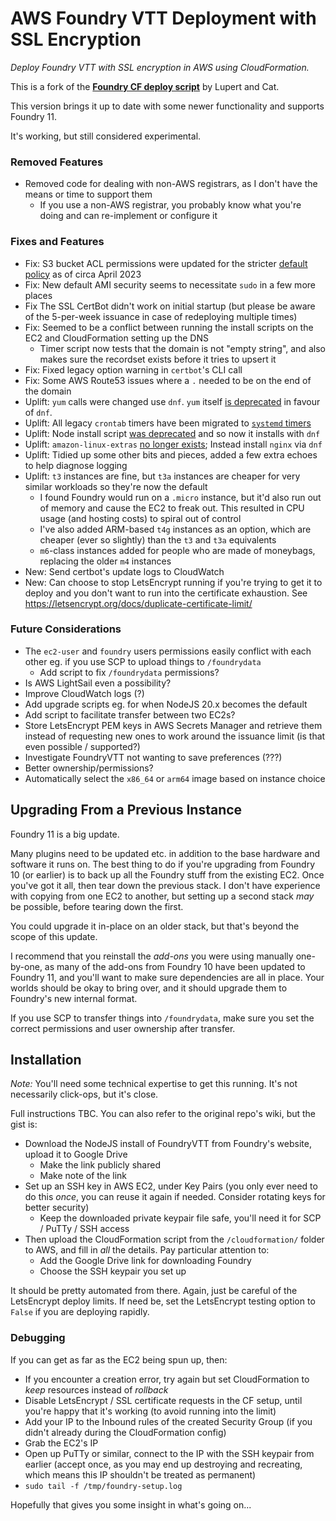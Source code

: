 # AWS Foundry VTT Deployment with SSL Encryption

_Deploy Foundry VTT with SSL encryption in AWS using CloudFormation._

This is a fork of the [**Foundry CF deploy script**](https://github.com/cat-box/aws-foundry-ssl) by Lupert and Cat.

This version brings it up to date with some newer functionality and supports Foundry 11.

It's working, but still considered experimental.

### Removed Features

- Removed code for dealing with non-AWS registrars, as I don't have the means or time to support them
  - If you use a non-AWS registrar, you probably know what you're doing and can re-implement or configure it

### Fixes and Features

- Fix: S3 bucket ACL permissions were updated for the stricter [default policy](https://aws.amazon.com/about-aws/whats-new/2022/12/amazon-s3-automatically-enable-block-public-access-disable-access-control-lists-buckets-april-2023/) as of circa April 2023
- Fix: New default AMI security seems to necessitate `sudo` in a few more places
- Fix The SSL CertBot didn't work on initial startup (but please be aware of the 5-per-week issuance in case of redeploying multiple times)
- Fix: Seemed to be a conflict between running the install scripts on the EC2 and CloudFormation setting up the DNS
  - Timer script now tests that the domain is not "empty string", and also makes sure the recordset exists before it tries to upsert it
- Fix: Fixed legacy option warning in `certbot`'s CLI call
- Fix: Some AWS Route53 issues where a `.` needed to be on the end of the domain
- Uplift: `yum` calls were changed use `dnf`. `yum` itself [is deprecated](https://github.com/rpm-software-management/yum) in favour of `dnf`.
- Uplift: All legacy `crontab` timers have been migrated to [`systemd` timers](https://wiki.archlinux.org/title/Systemd/Timers)
- Uplift: Node install script [was deprecated](https://github.com/nodesource/distributions) and so now it installs with `dnf`
- Uplift: `amazon-linux-extras` [no longer exists](https://aws.amazon.com/linux/amazon-linux-2023/faqs/); Instead install `nginx` via `dnf`
- Uplift: Tidied up some other bits and pieces, added a few extra echoes to help diagnose logging
- Uplift: `t3` instances are fine, but `t3a` instances are cheaper for very similar workloads so they're now the default
  - I found Foundry would run on a `.micro` instance, but it'd also run out of memory and cause the EC2 to freak out. This resulted in CPU usage (and hosting costs) to spiral out of control
  - I've also added ARM-based `t4g` instances as an option, which are cheaper (ever so slightly) than the `t3` and `t3a` equivalents
  - `m6`-class instances added for people who are made of moneybags, replacing the older `m4` instances
- New: Send certbot's update logs to CloudWatch
- New: Can choose to stop LetsEncrypt running if you're trying to get it to deploy and you don't want to run into the certificate exhaustion. See https://letsencrypt.org/docs/duplicate-certificate-limit/

### Future Considerations

- The `ec2-user` and `foundry` users permissions easily conflict with each other eg. if you use SCP to upload things to `/foundrydata`
  - Add script to fix `/foundrydata` permissions?
- Is AWS LightSail even a possibility?
- Improve CloudWatch logs (?)
- Add upgrade scripts eg. for when NodeJS 20.x becomes the default
- Add script to facilitate transfer between two EC2s?
- Store LetsEncrypt PEM keys in AWS Secrets Manager and retrieve them instead of requesting new ones to work around the issuance limit (is that even possible / supported?)
- Investigate FoundryVTT not wanting to save preferences (???)
- Better ownership/permissions?
- Automatically select the `x86_64` or `arm64` image based on instance choice

## Upgrading From a Previous Instance

Foundry 11 is a big update.

Many plugins need to be updated etc. in addition to the base hardware and software it runs on. The best thing to do if you're upgrading from Foundry 10 (or earlier) is to back up all the Foundry stuff from the existing EC2. Once you've got it all, then tear down the previous stack. I don't have experience with copying from one EC2 to another, but setting up a second stack _may_ be possible, before tearing down the first.

You could upgrade it in-place on an older stack, but that's beyond the scope of this update.

I recommend that you reinstall the _add-ons_ you were using manually one-by-one, as many of the add-ons from Foundry 10 have been updated to Foundry 11, and you'll want to make sure dependencies are all in place. Your worlds should be okay to bring over, and it should upgrade them to Foundry's new internal format.

If you use SCP to transfer things into `/foundrydata`, make sure you set the correct permissions and user ownership after transfer.

## Installation

_Note:_ You'll need some technical expertise to get this running. It's not necessarily click-ops, but it's close.

Full instructions TBC. You can also refer to the original repo's wiki, but the gist is:

- Download the NodeJS install of FoundryVTT from Foundry's website, upload it to Google Drive
  - Make the link publicly shared
  - Make note of the link
- Set up an SSH key in AWS EC2, under Key Pairs (you only ever need to do this _once_, you can reuse it again if needed. Consider rotating keys for better security)
  - Keep the downloaded private keypair file safe, you'll need it for SCP / PuTTy / SSH access
- Then upload the CloudFormation script from the `/cloudformation/` folder to AWS, and fill in _all_ the details. Pay particular attention to:
  - Add the Google Drive link for downloading Foundry
  - Choose the SSH keypair you set up

It should be pretty automated from there. Again, just be careful of the LetsEncrypt deploy limits. If need be, set the LetsEncrypt testing option to `False` if you are deploying rapidly.

### Debugging

If you can get as far as the EC2 being spun up, then:

- If you encounter a creation error, try again but set CloudFormation to _keep_ resources instead of _rollback_
- Disable LetsEncrypt / SSL certificate requests in the CF setup, until you're happy that it's working (to avoid running into the limit)
- Add your IP to the Inbound rules of the created Security Group (if you didn't already during the CloudFormation config)
- Grab the EC2's IP
- Open up PuTTy or similar, connect to the IP with the SSH keypair from earlier (accept once, as you may end up destroying and recreating, which means this IP shouldn't be treated as permanent)
- `sudo tail -f /tmp/foundry-setup.log`

Hopefully that gives you some insight in what's going on...
